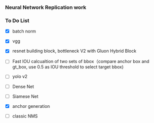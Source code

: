 ### Neural Network Replication work

### To Do List
* [x] batch norm
* [x] vgg
* [x] resnet building block, bottleneck  V2 with Gluon Hybrid Block
* [ ] Fast IOU calcualtion of two sets of bbox（compare anchor box and gt_box, use 0.5 as IOU threshold to select target bbox)
* [ ] yolo v2
* [ ] Dense Net
* [ ] Siamese Net
* [x] anchor generation
* [ ] classic NMS


 
